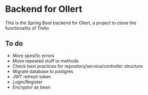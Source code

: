 # Backend for Ollert
This is the Spring Boot backend for Ollert, a project to clone the functionality of Trello

## To do
* More spesific errors
* Move repeated stuff to methods 
* Check best practices for repository/service/controller structure
* Migrate database to postgres
* JWT refresh token
* Login/Register
* Encryptor as bean
